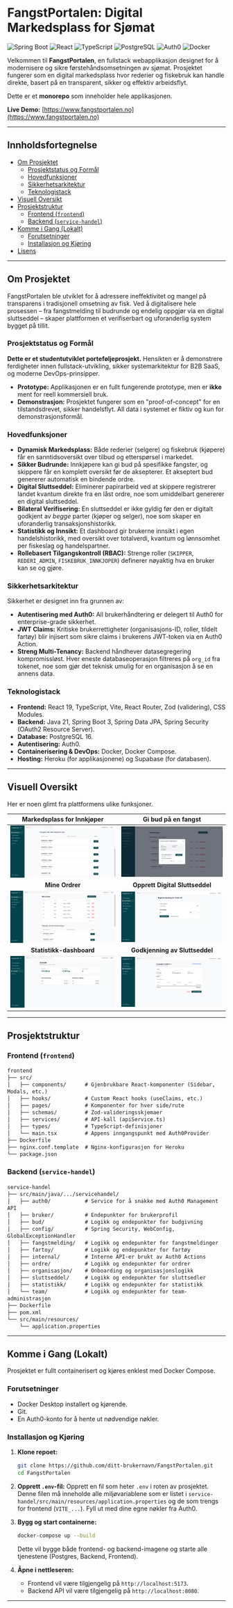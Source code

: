 # FangstPortalen: Digital Markedsplass for Sjømat


![Spring Boot](https://img.shields.io/badge/Spring_Boot-3.5.4-6DB33F?logo=spring)
![React](https://img.shields.io/badge/React-19-61DAFB?logo=react)
![TypeScript](https://img.shields.io/badge/TypeScript-5.8-3178C6?logo=typescript)
![PostgreSQL](https://img.shields.io/badge/PostgreSQL-16-4169E1?logo=postgresql)
![Auth0](https://img.shields.io/badge/Auth0-Authenticated-EB5424?logo=auth0)
![Docker](https://img.shields.io/badge/Docker-Containerized-2496ED?logo=docker)

Velkommen til **FangstPortalen**, en fullstack webapplikasjon designet for å modernisere og sikre førstehåndsomsetningen av sjømat. Prosjektet fungerer som en digital markedsplass hvor rederier og fiskebruk kan handle direkte, basert på en transparent, sikker og effektiv arbeidsflyt.

Dette er et **monorepo** som inneholder hele applikasjonen.

**Live Demo:** [https://www.fangstportalen.no](https://www.fangstportalen.no)

---

## Innholdsfortegnelse

- [Om Prosjektet](#om-prosjektet)
  - [Prosjektstatus og Formål](#prosjektstatus-og-formål)
  - [Hovedfunksjoner](#hovedfunksjoner)
  - [Sikkerhetsarkitektur](#sikkerhetsarkitektur)
  - [Teknologistack](#teknologistack)
- [Visuell Oversikt](#visuell-oversikt)
- [Prosjektstruktur](#prosjektstruktur)
  - [Frontend (`frontend`)](#frontend-frontend)
  - [Backend (`service-handel`)](#backend-service-handel)
- [Komme i Gang (Lokalt)](#komme-i-gang-lokalt)
  - [Forutsetninger](#forutsetninger)
  - [Installasjon og Kjøring](#installasjon-og-kjøring)
- [Lisens](#lisens)

---

## Om Prosjektet

FangstPortalen ble utviklet for å adressere ineffektivitet og mangel på transparens i tradisjonell omsetning av fisk. Ved å digitalisere hele prosessen – fra fangstmelding til budrunde og endelig oppgjør via en digital sluttseddel – skaper plattformen et verifiserbart og uforanderlig system bygget på tillit.

### Prosjektstatus og Formål

**Dette er et studentutviklet porteføljeprosjekt.** Hensikten er å demonstrere ferdigheter innen fullstack-utvikling, sikker systemarkitektur for B2B SaaS, og moderne DevOps-prinsipper.

*   **Prototype:** Applikasjonen er en fullt fungerende prototype, men er **ikke** ment for reell kommersiell bruk.
*   **Demonstrasjon:** Prosjektet fungerer som en "proof-of-concept" for en tilstandsdrevet, sikker handelsflyt. All data i systemet er fiktiv og kun for demonstrasjonsformål.

### Hovedfunksjoner

-   **Dynamisk Markedsplass:** Både rederier (selgere) og fiskebruk (kjøpere) får en sanntidsoversikt over tilbud og etterspørsel i markedet.
-   **Sikker Budrunde:** Innkjøpere kan gi bud på spesifikke fangster, og skippere får en komplett oversikt før de aksepterer. Et akseptert bud genererer automatisk en bindende ordre.
-   **Digital Sluttseddel:** Eliminerer papirarbeid ved at skippere registrerer landet kvantum direkte fra en låst ordre, noe som umiddelbart genererer en digital sluttseddel.
-   **Bilateral Verifisering:** En sluttseddel er ikke gyldig før den er digitalt godkjent av *begge* parter (kjøper og selger), noe som skaper en uforanderlig transaksjonshistorikk.
-   **Statistikk og Innsikt:** Et dashboard gir brukerne innsikt i egen handelshistorikk, med oversikt over totalverdi, kvantum og lønnsomhet per fiskeslag og handelspartner.
-   **Rollebasert Tilgangskontroll (RBAC):** Strenge roller (`SKIPPER`, `REDERI_ADMIN`, `FISKEBRUK_INNKJOPER`) definerer nøyaktig hva en bruker kan se og gjøre.

### Sikkerhetsarkitektur

Sikkerhet er designet inn fra grunnen av:
-   **Autentisering med Auth0:** All brukerhåndtering er delegert til Auth0 for enterprise-grade sikkerhet.
-   **JWT Claims:** Kritiske brukerrettigheter (organisasjons-ID, roller, tildelt fartøy) blir injisert som sikre claims i brukerens JWT-token via en Auth0 Action.
-   **Streng Multi-Tenancy:** Backend håndhever datasegregering kompromissløst. Hver eneste databaseoperasjon filtreres på `org_id` fra tokenet, noe som gjør det teknisk umulig for en organisasjon å se en annens data.

### Teknologistack

-   **Frontend:** React 19, TypeScript, Vite, React Router, Zod (validering), CSS Modules.
-   **Backend:** Java 21, Spring Boot 3, Spring Data JPA, Spring Security (OAuth2 Resource Server).
-   **Database:** PostgreSQL 16.
-   **Autentisering:** Auth0.
-   **Containerisering & DevOps:** Docker, Docker Compose.
-   **Hosting:** Heroku (for applikasjonene) og Supabase (for databasen).

---

## Visuell Oversikt

Her er noen glimt fra plattformens ulike funksjoner.

| Markedsplass for Innkjøper | Gi bud på en fangst |
| :----------------------------------------------------------: | :----------------------------------------------------------: |
| ![Bilde av markedsplassen](./frontend/src/assets/images/features/markedet.png) | ![Bilde av bud-modal](./frontend/src/assets/images/features/se-bud.png) |
| **Mine Ordrer** | **Opprett Digital Sluttseddel** |
| ![Bilde av ordreoversikt](./frontend/src/assets/images/features/mine-ordrer.png) | ![Bilde av sluttseddel-opprettelse](./frontend/src/assets/images/features/opprett-sluttseddel-landing.png) |
| **Statistikk-dashboard** | **Godkjenning av Sluttseddel** |
| ![Bilde av statistikk](./frontend/src/assets/images/features/oversikt-stats.png) | ![Bilde av sluttseddel-godkjenning](./frontend/src/assets/images/features/godkjenn-sluttseddel.png) |

---

## Prosjektstruktur

### Frontend (`frontend`)
```
frontend
├── src/
│   ├── components/      # Gjenbrukbare React-komponenter (Sidebar, Modals, etc.)
│   ├── hooks/           # Custom React hooks (useClaims, etc.)
│   ├── pages/           # Komponenter for hver side/rute
│   ├── schemas/         # Zod-valideringsskjemaer
│   ├── services/        # API-kall (apiService.ts)
│   ├── types/           # TypeScript-definisjoner
│   └── main.tsx         # Appens inngangspunkt med Auth0Provider
├── Dockerfile
├── nginx.conf.template  # Nginx-konfigurasjon for Heroku
└── package.json
```

### Backend (`service-handel`)
```
service-handel
├── src/main/java/.../servicehandel/
│   ├── auth0/           # Service for å snakke med Auth0 Management API
│   ├── bruker/          # Endepunkter for brukerprofil
│   ├── bud/             # Logikk og endepunkter for budgivning
│   ├── config/          # Spring Security, WebConfig, GlobalExceptionHandler
│   ├── fangstmelding/   # Logikk og endepunkter for fangstmeldinger
│   ├── fartoy/          # Logikk og endepunkter for fartøy
│   ├── internal/        # Interne API-er brukt av Auth0 Actions
│   ├── ordre/           # Logikk og endepunkter for ordrer
│   ├── organisasjon/    # Onboarding og organisasjonslogikk
│   ├── sluttseddel/     # Logikk og endepunkter for sluttsedler
│   ├── statistikk/      # Logikk og endepunkter for statistikk
│   └── team/            # Logikk og endepunkter for team-administrasjon
├── Dockerfile
├── pom.xml
└── src/main/resources/
    └── application.properties
```

---

## Komme i Gang (Lokalt)

Prosjektet er fullt containerisert og kjøres enklest med Docker Compose.

### Forutsetninger

-   Docker Desktop installert og kjørende.
-   Git.
-   En Auth0-konto for å hente ut nødvendige nøkler.

### Installasjon og Kjøring

1.  **Klone repoet:**
    ```bash
    git clone https://github.com/ditt-brukernavn/FangstPortalen.git
    cd FangstPortalen
    ```

2.  **Opprett `.env`-fil:**
    Opprett en fil som heter `.env` i roten av prosjektet. Denne filen må inneholde alle miljøvariablene som er listet i `service-handel/src/main/resources/application.properties` og de som trengs for frontend (`VITE_...`). Fyll ut med dine egne nøkler fra Auth0.

3.  **Bygg og start containerne:**
    ```bash
    docker-compose up --build
    ```
    Dette vil bygge både frontend- og backend-imagene og starte alle tjenestene (Postgres, Backend, Frontend).

4.  **Åpne i nettleseren:**
    -   Frontend vil være tilgjengelig på `http://localhost:5173`.
    -   Backend API vil være tilgjengelig på `http://localhost:8080`.

---

